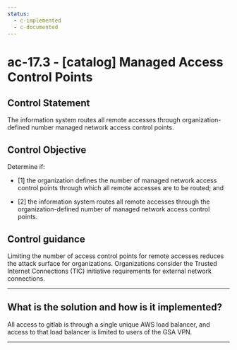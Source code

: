 ```yaml
---
status:
  - c-implemented
  - c-documented
---
```


# ac-17.3 - \[catalog\] Managed Access Control Points

## Control Statement

The information system routes all remote accesses through organization-defined number managed network access control points.

## Control Objective

Determine if:

- \[1\] the organization defines the number of managed network access control points through which all remote accesses are to be routed; and

- \[2\] the information system routes all remote accesses through the organization-defined number of managed network access control points.

## Control guidance

Limiting the number of access control points for remote accesses reduces the attack surface for organizations. Organizations consider the Trusted Internet Connections (TIC) initiative requirements for external network connections.

______________________________________________________________________

## What is the solution and how is it implemented?

All access to gitlab is through a single unique AWS load balancer, and
access to that load balancer is limited to users of the GSA VPN.

______________________________________________________________________
